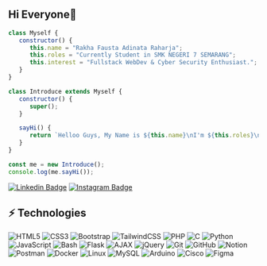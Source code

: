 ## Hi Everyone👋

```javascript
class Myself {
   constructor() {
      this.name = "Rakha Fausta Adinata Raharja";
      this.roles = "Currently Student in SMK NEGERI 7 SEMARANG";
      this.interest = "Fullstack WebDev & Cyber Security Enthusiast.";
   }
}

class Introduce extends Myself {
   constructor() {
      super();
   }

   sayHi() {
      return `Helloo Guys, My Name is ${this.name}\nI'm ${this.roles}\nMy interest is in ${this.interest}`;
   }
}

const me = new Introduce();
console.log(me.sayHi());
```

[![Linkedin Badge](https://img.shields.io/badge/-RakhaFausta-blue?style=flat-square&logo=Linkedin&logoColor=white&link=https://www.linkedin.com/in/rakha-fausta-17aba1286/)](https://www.linkedin.com/in/rakha-fausta-17aba1286/)
[![Instagram Badge](https://img.shields.io/badge/-rakhaafd-purple?style=flat-square&logo=Instagram&logoColor=white&link=https://instagram.com/rakhaafd)](https://instagram.com/rakhaafd)

## ⚡ Technologies

![HTML5](https://img.shields.io/badge/-HTML5-E34F26?style=flat-square&logo=html5&logoColor=white)
![CSS3](https://img.shields.io/badge/-CSS3-1572B6?style=flat-square&logo=css3)
![Bootstrap](https://img.shields.io/badge/-Bootstrap-563D7C?style=flat-square&logo=bootstrap)
![TailwindCSS](https://img.shields.io/badge/-TailwindCSS-38B2AC?style=flat-square&logo=tailwind-css)
![PHP](https://img.shields.io/badge/-PHP-777BB4?style=flat-square&logo=php)
![C](https://img.shields.io/badge/-C-00599C?style=flat-square&logo=c)
![Python](https://img.shields.io/badge/-Python-3670A0?style=flat-square&logo=python&logoColor=ffdd54)
![JavaScript](https://img.shields.io/badge/-JavaScript-F7DF1E?style=flat-square&logo=javascript&logoColor=black)
![Bash](https://img.shields.io/badge/-Bash-121011?style=flat-square&logo=gnu-bash&logoColor=white)
![Flask](https://img.shields.io/badge/-Flask-000000?style=flat-square&logo=flask&logoColor=white)
![AJAX](https://img.shields.io/badge/-AJAX-007EC6?style=flat-square&logo=javascript&logoColor=white)
![jQuery](https://img.shields.io/badge/-jQuery-0769AD?style=flat-square&logo=jquery&logoColor=white)
![Git](https://img.shields.io/badge/-Git-F05033?style=flat-square&logo=git)
![GitHub](https://img.shields.io/badge/-GitHub-181717?style=flat-square&logo=github)
![Notion](https://img.shields.io/badge/-Notion-000000?style=flat-square&logo=notion)
![Postman](https://img.shields.io/badge/-Postman-FF6C37?style=flat-square&logo=postman)
![Docker](https://img.shields.io/badge/-Docker-0db7ed?style=flat-square&logo=docker)
![Linux](https://img.shields.io/badge/-Linux-FCC624?style=flat-square&logo=linux&logoColor=black)
![MySQL](https://img.shields.io/badge/-MySQL-4479A1?style=flat-square&logo=mysql&logoColor=white)
![Arduino](https://img.shields.io/badge/-Arduino-00979D?style=flat-square&logo=Arduino&logoColor=white)
![Cisco](https://img.shields.io/badge/-Cisco-136AFE?style=flat-square&logo=cisco&logoColor=white)
![Figma](https://img.shields.io/badge/-Figma-F24E1E?style=flat-square&logo=figma&logoColor=white)

